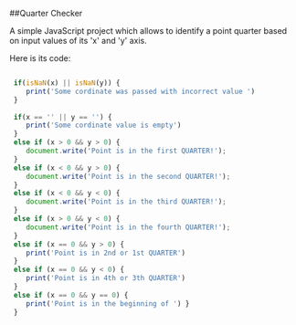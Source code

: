 ##Quarter Checker

<span>A simple JavaScript project which allows
 to identify a point quarter based on input 
 values of its 'x' and 'y' axis.</span>


Here is its code:

``` javascript

 if(isNaN(x) || isNaN(y)) {
    print('Some cordinate was passed with incorrect value ')
 }
 
 if(x == '' || y == '') {
    print('Some cordinate value is empty')
 }
 else if (x > 0 && y > 0) {
    document.write('Point is in the first QUARTER!');
 }
 else if (x < 0 && y > 0) {
    document.write('Point is in the second QUARTER!');
 }
 else if (x < 0 && y < 0) {
    document.write('Point is in the third QUARTER!');
 }
 else if (x > 0 && y < 0) {
    document.write('Point is in the fourth QUARTER!');
 }
 else if (x == 0 && y > 0) {
    print('Point is in 2nd or 1st QUARTER')
 }
 else if (x == 0 && y < 0) {
    print('Point is in 4th or 3th QUARTER')
 }
 else if (x == 0 && y == 0) {
    print('Point is in the beginning of ') }
 }

```